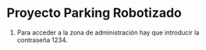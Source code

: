 # Proyecto Parking Robotizado

1. Para acceder a la zona de administración hay que introducir la contraseña 1234.